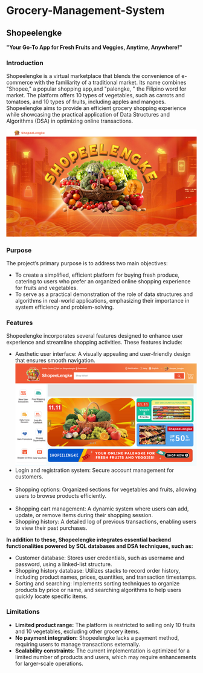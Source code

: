 # Grocery-Management-System

## Shopeelengke
<strong>"Your Go-To App for Fresh Fruits and Veggies, Anytime, Anywhere!"</strong>

### Introduction
Shopeelengke is a virtual marketplace that blends the convenience of e-commerce with the familiarity of a traditional market. Its name combines "Shopee," a popular shopping app,and "palengke, " the Filipino word for market. The platform offers 10 types of vegetables, such as carrots and tomatoes, and 10 types of fruits, including apples and mangoes. Shopeelengke aims to provide an efficient grocery shopping experience while showcasing the practical application of Data Structures and Algorithms (DSA) in optimizing online transactions.

<div align="center">
  <img src="images/first_page.png" /> 
</div>

### Purpose
The project’s primary purpose is to address two main objectives:
<ul>
  <li>
    To create a simplified, efficient platform for buying fresh produce, catering to
users who prefer an organized online shopping experience for fruits and
vegetables.
  </li>
  <li>
    To serve as a practical demonstration of the role of data structures and
algorithms in real-world applications, emphasizing their importance in
system efficiency and problem-solving.
  </li>
</ul>



### Features
Shopeelengke incorporates several features designed to enhance user experience
and streamline shopping activities. These features include:

<ul>
  <li>
    Aesthetic user interface: A visually appealing and user-friendly design that
ensures smooth navigation.
  </li>
  <img src="images/welcome_page.png" />
  <li>Login and registration system: Secure account management for
customers.
  </li>
  <img src="" />
  <li>
    Shopping options: Organized sections for vegetables and fruits, allowing
users to browse products efficiently.
  </li>
  <img src="" />
  <li>
    Shopping cart management: A dynamic system where users can add,
update, or remove items during their shopping session.
  </li>
  <li>
    Shopping history: A detailed log of previous transactions, enabling users to
view their past purchases.
  </li>
</ul>

<strong>In addition to these, Shopeelengke integrates essential backend functionalities
powered by SQL databases and DSA techniques, such as: </strong>
<ul>
  <li>Customer database: Stores user credentials, such as username and
password, using a linked-list structure.
  </li>
  <li>
    Shopping history database: Utilizes stacks to record order history, including
product names, prices, quantities, and transaction timestamps.
  </li>
  <li>
    Sorting and searching: Implements sorting techniques to organize products
by price or name, and searching algorithms to help users quickly locate
specific items.
  </li>
</ul>

### Limitations

<ul>
  <li>
    <b>Limited product range:</b> The platform is restricted to selling only 10 fruits
and 10 vegetables, excluding other grocery items.
  </li>
  <li>
    <b>No payment integration:</b> Shopeelengke lacks a payment method, requiring
users to manage transactions externally.
  </li>
  <li>
    <b>Scalability constraints:</b> The current implementation is optimized for a
limited number of products and users, which may require enhancements for
larger-scale operations.
  </li>
</ul>

